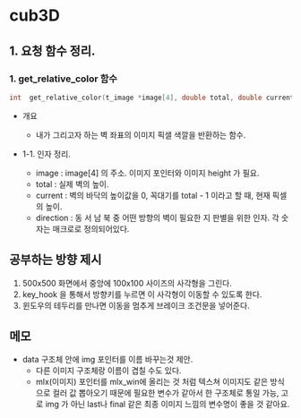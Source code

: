 cub3D
=====

## 1. 요청 함수 정리.

### 1. get_relative_color 함수

```C
int  get_relative_color(t_image *image[4], double total, double current, int direction)
```

* 개요
  * 내가 그리고자 하는 벽 좌표의 이미지 픽샐 색깔을 반환하는 함수.

* 1-1. 인자 정리.

  * image : image[4] 의 주소. 이미지 포인터와 이미지 height 가 필요.
  * total : 실제 벽의 높이.
  * current : 벽의 바닥의 높이값을 0, 꼭대기를 total - 1 이라고 할  때, 현재 픽셀의 높이.
  * direction : 동 서 남 북 중 어떤 방향의 벽이 필요한 지 판별을 위한 인자. 각 숫자는 매크로로 정의되어있다.

## 공부하는 방향 제시

1. 500x500 화면에서 중앙에 100x100 사이즈의 사각형을 그린다.
2. key_hook 을 통해서 방향키를 누르면 이 사각형이 이동할 수 있도록 한다.
3. 윈도우의 테두리를 만나면 이동을 멈추게 브레이크 조건문을 넣어준다.

## 메모
- data 구조체 안에 img 포인터를 이름 바꾸는것 제안.
  - 다른 이미지 구조체랑 이름이 겹칠 수도 있다.
  - mlx(이미지) 포인터를 mlx_win에 올리는 것 처럼 텍스쳐 이미지도 같은 방식으로 컬러 값 뽑아오기 때문에 필요한 변수가 같아서 한 구조체로 통일 가능, 고로 img 가 아닌 last나 final 같은 최종 이미지 느낌의 변수명이 좋을 것 같아요.
